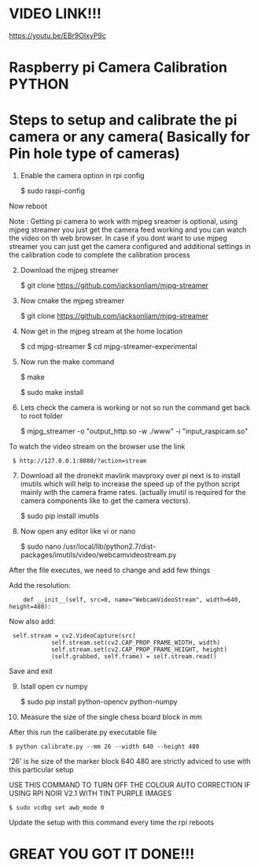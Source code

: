 # VIDEO LINK!!!
https://youtu.be/EBr9OlxyP9c

# Raspberry pi Camera Calibration PYTHON



# Steps to setup and calibrate the pi camera or any camera( Basically for Pin hole type of cameras)

1. Enable the camera option in rpi config 

   $ sudo raspi-config


Now reboot


Note : Getting pi camera to work with mjpeg sreamer is optional, using mjpeg streamer you just get the camera feed working and you can watch the video on th web browser. In case if you dont want to use mjpeg streamer you can just get the camera configured and additional settings in the calibration code to complete the calibration process





2. Download the mjpeg streamer

     $ git clone https://github.com/jacksonliam/mjpg-streamer


3. Now cmake the mjpeg streamer

     $ git clone https://github.com/jacksonliam/mjpg-streamer


4. Now get in the mjpeg stream at the home location

     $ cd mjpg-streamer
     $ cd mjpg-streamer-experimental

5. Now run the make command 

     $ make

     $ sudo make install

6. Lets check the camera is working or not so run the command
   get back to root folder

     $ mjpg_streamer -o "output_http.so -w ./www" -i "input_raspicam.so"
     
To watch the video stream on the browser use the link

     $ http://127.0.0.1:8080/?action=stream
     
7. Download all the dronekit mavlink mavproxy over pi
next is to install imutils which will  help to increase the speed up of the python script mainly with the camera frame rates.
(actually imutil is required for the camera components like to get the camera vectors).

     $ sudo pip install imutils


8. Now open any editor like vi or nano 

     $ sudo nano /usr/local/lib/python2.7/dist-packages/imutils/video/webcamvideostream.py
     
 After the file executes, we need to change and add few things

Add the resolution:

        def __init__(self, src=0, name="WebcamVideoStream", width=640, height=480):

Now also add:

     self.stream = cv2.VideoCapture(src)
                self.stream.set(cv2.CAP_PROP_FRAME_WIDTH, width)
                self.stream.set(cv2.CAP_PROP_FRAME_HEIGHT, height)
                (self.grabbed, self.frame) = self.stream.read()

Save and exit


9. Istall open cv numpy

     $ sudo pip install python-opencv python-numpy



10. Measure the size of the single chess board block in mm


After this run the caliberate.py executable file

    $ python calibrate.py --mm 26 --width 640 --height 480


'26' is he size of the marker block  640 480 are strictly adviced to use with this particular setup



USE THIS COMMAND TO TURN OFF THE COLOUR AUTO CORRECTION IF USING RPI NOIR V2.1 WITH TINT PURPLE IMAGES

    $ sudo vcdbg set awb_mode 0

Update the setup with this command every time the rpi reboots 

# GREAT YOU GOT IT DONE!!!







 
